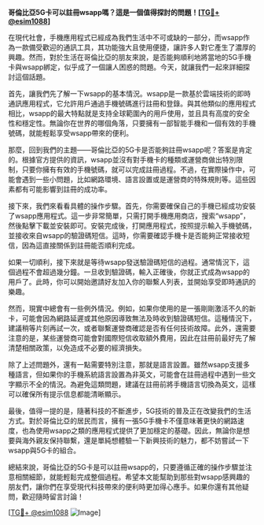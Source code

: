 **哥倫比亞5G卡可以註冊wsapp嗎？這是一個值得探討的問題！[[TG💪+ @esim1088](https://t.me/s/esim1088)]**

在現代社會，手機應用程式已經成為我們生活中不可或缺的一部分，而wsapp作為一款備受歡迎的通訊工具，其功能強大且使用便捷，讓許多人對它產生了濃厚的興趣。然而，對於生活在哥倫比亞的朋友來說，是否能夠順利地將當地的5G手機卡與wsapp綁定，似乎成了一個讓人困惑的問題。今天，就讓我們一起來詳細探討這個話題。

首先，讓我們先了解一下wsapp的基本情況。wsapp是一款基於雲端技術的即時通訊應用程式，它允許用戶通過手機號碼進行註冊和登錄。與其他類似的應用程式相比，wsapp的最大特點就是支持全球範圍內的用戶使用，並且具有高度的安全性和穩定性。無論你在世界的哪個角落，只要擁有一部智能手機和一個有效的手機號碼，就能輕鬆享受wsapp帶來的便利。

那麼，回到我們的主題——哥倫比亞的5G卡是否能夠註冊wsapp呢？答案是肯定的。根據官方提供的資訊，wsapp並沒有對手機卡的種類或運營商做出特別限制，只要你擁有有效的手機號碼，就可以完成註冊過程。不過，在實際操作中，可能會遇到一些小問題，比如網路環境、語言設置或是運營商的特殊規則等。這些因素都有可能影響到註冊的成功率。

接下來，我們來看看具體的操作步驟。首先，你需要確保自己的手機已經成功安裝了wsapp應用程式。這一步非常簡單，只需打開手機應用商店，搜索“wsapp”，然後點擊下載並安裝即可。安裝完成後，打開應用程式，按照提示輸入手機號碼，並接收來自wsapp的驗證碼短信。這時，你需要確認手機卡是否能夠正常接收短信，因為這直接關係到註冊能否順利完成。

如果一切順利，接下來就是等待wsapp發送驗證碼短信的過程。通常情況下，這個過程不會超過幾分鐘。一旦收到驗證碼，輸入正確後，你就正式成為wsapp的用戶了。此時，你可以開始邀請好友加入你的聯繫人列表，並開始享受即時通訊的樂趣。

然而，現實中總會有一些例外情況。例如，如果你使用的是一張剛剛激活不久的新卡，可能會因為網路延遲或其他原因導致無法及時收到驗證碼短信。這種情況下，建議稍等片刻再試一次，或者聯繫運營商確認是否有任何技術故障。此外，還需要注意的是，某些運營商可能會對國際短信收取額外費用，因此在註冊前最好先了解清楚相關政策，以免造成不必要的經濟損失。

除了上述問題外，還有一點需要特別注意，那就是語言設置。雖然wsapp支援多種語言，但如果你的手機系統語言設置為非英文，可能會在註冊過程中遇到一些文字顯示不全的情況。為避免這類問題，建議在註冊前將手機語言切換為英文，這樣可以確保所有提示信息都能清晰顯示。

最後，值得一提的是，隨著科技的不斷進步，5G技術的普及正在改變我們的生活方式。對於哥倫比亞的居民而言，擁有一張5G手機卡不僅意味著更快的網路速度，也為使用wsapp之類的應用程式提供了更加穩定的基礎。因此，無論你是想要與海外親友保持聯繫，還是單純想體驗一下新興技術的魅力，都不妨嘗試一下wsapp與5G卡的組合。

總結來說，哥倫比亞的5G卡是可以註冊wsapp的，只要遵循正確的操作步驟並注意相關細節，就能輕鬆完成整個過程。希望本文能幫助到那些對wsapp感興趣的朋友們，讓你們在享受現代科技帶來的便利時更加得心應手。如果你還有其他疑問，歡迎隨時留言討論！

[[TG💪+ @esim1088](https://t.me/s/esim1088) ![Image](https://i.postimg.cc/4NQfJmqS/Snipaste-2025-05-13-00-14-12.png)]